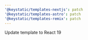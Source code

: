 ```yaml
---
'@keystatic/templates-nextjs': patch
'@keystatic/templates-astro': patch
'@keystatic/templates-remix': patch
---
```


Update template to React 19
